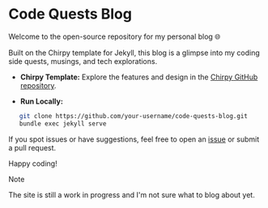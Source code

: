 # Code Quests Blog

Welcome to the open-source repository for my personal blog 🌐

Built on the Chirpy template for Jekyll, this blog is a glimpse into my coding side quests, musings, and tech explorations.

- **Chirpy Template:** Explore the features and design in the [Chirpy GitHub repository](https://github.com/cotes2020/jekyll-theme-chirpy).

- **Run Locally:**
```bash
   git clone https://github.com/your-username/code-quests-blog.git
   bundle exec jekyll serve
```
If you spot issues or have suggestions, feel free to open an [issue](https://github.com/JoseBritto/blog/issues/new) or submit a pull request.

Happy coding!

> [!NOTE]  
> The site is still a work in progress and I'm not sure what to blog about yet.
